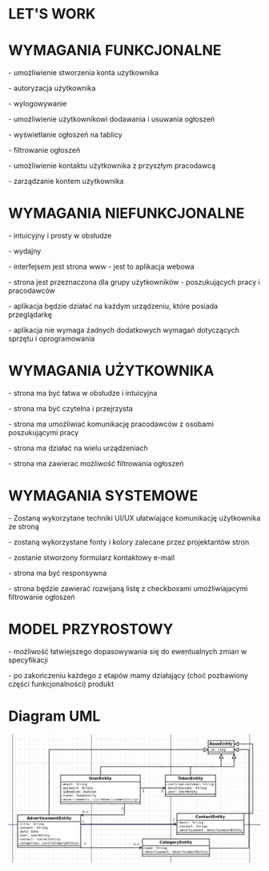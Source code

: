 # LET'S WORK

<h1>WYMAGANIA FUNKCJONALNE</h1>
    <p>
       - umożliwienie stworzenia konta użytkownika
    </p>
    <p>
       - autoryzacja użytkownika
    </p>
    <p>
       - wylogowywanie
    </p>
    <p>
        - umożliwienie użytkownikowi dodawania i usuwania ogłoszeń
     </p>
     <p>
        - wyświetlanie ogłoszeń na tablicy
     </p>
     <p>
        - filtrowanie ogłoszeń
     </p>
     <p>
        - umożliwienie kontaktu użytkownika z przyszłym pracodawcą
     </p>
     <p>
        - zarządzanie kontem użytkownika
     </p>

<h1>WYMAGANIA NIEFUNKCJONALNE</h1>
    <p>
       - intuicyjny i prosty w obsłudze
    </p>
    <p>
       - wydajny
    </p>
    <p>
       - interfejsem jest strona www - jest to aplikacja webowa
    </p>
    <p>
        - strona jest przeznaczona dla grupy użytkowników - poszukujących pracy i pracodawców
     </p>
     <p>
        - aplikacja będzie działać na każdym urządzeniu, które posiada przeglądarkę
     </p>
     <p>
        - aplikacja nie wymaga żadnych dodatkowych wymagań dotyczących sprzętu i oprogramowania
     </p>
     
   <h1>WYMAGANIA UŻYTKOWNIKA </h1>
    <p>
    - strona ma być łatwa w obsłudze i intuicyjna
    </p>
    <p>
    - strona ma być czytelna i przejrzysta
    </p>
    <p>
    - strona ma umożliwiać komunikację pracodawców z osobami poszukującymi pracy
    </p>
    <p>
    - strona ma działać na wielu urządzeniach
    </p>
    <p>
    - strona ma zawierac możliwość filtrowania ogłoszeń
    </p>

<h1>WYMAGANIA SYSTEMOWE </h1>
    <p>
    - Zostaną wykorzytane techniki UI/UX ułatwiające komunikację użytkownika ze stroną
    </p>
    <p>
    - zostaną wykorzystane fonty i kolory zalecane przez projektantów stron
    </p>
    <p>
    - zostanie stworzony formularz kontaktowy e-mail
    </p>
    <p>
    - strona ma być responsywna 
    </p>
    <p>
    - strona będzie zawierać rozwijaną listę z checkboxami umożliwiajacymi filtrowanie ogłoszeń
    </p>

<h1>MODEL PRZYROSTOWY</h1>
    <p>
    - możliwość łatwiejszego dopasowywania się do ewentualnych zmian w specyfikacji
    </p>
     <p>
    - po zakończeniu każdego z etapów mamy działający (choć pozbawiony części funkcjonalności) produkt
    </p>
   
<h1>Diagram UML</h1> 

![ScreenShot](documentation/uml.jpeg)